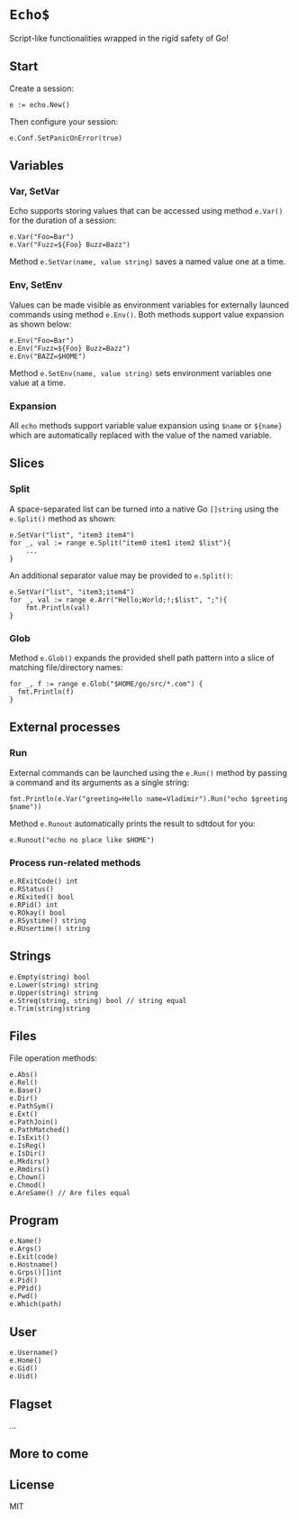 # `Echo$` 
Script-like functionalities wrapped in the rigid safety of Go!

## Start
Create a session:
```
e := echo.New()
```
Then configure your session:
```
e.Conf.SetPanicOnError(true)
```

## Variables

### Var, SetVar
Echo supports storing values that can be accessed using method `e.Var()` for the duration of a session:
```
e.Var("Foo=Bar")
e.Var("Fuzz=${Foo} Buzz=Bazz") 
```
Method `e.SetVar(name, value string)` saves a named value one at a time.

### Env, SetEnv
Values can be made visible as environment variables for externally launced commands using method `e.Env()`. Both methods support value expansion as shown below:
```
e.Env("Foo=Bar")
e.Env("Fuzz=${Foo} Buzz=Bazz")
e.Env("BAZZ=$HOME")
```
Method `e.SetEnv(name, value string)` sets environment variables one value at a time.

### Expansion
All `echo` methods support variable value expansion using `$name` or `${name}` which are automatically replaced with the value of the named variable.

## Slices

### Split
A space-separated list can be turned into a native Go `[]string` using the `e.Split()` method as shown:
```
e.SetVar("list", "item3 item4")
for _, val := range e.Split("item0 item1 item2 $list"){  
    ...
}
```

An additional separator value may be provided to `e.Split()`:
```
e.SetVar("list", "item3;item4")
for _, val := range e.Arr("Hello;World;!;$list", ";"){  
    fmt.Println(val)
}
```

### Glob
Method `e.Glob()` expands the provided shell path pattern into a slice of matching file/directory names:
```
for _, f := range e.Glob("$HOME/go/src/*.com") {
  fmt.Println(f)
}
```

## External processes

### Run
External commands can be launched using the `e.Run()` method by passing a command and its arguments as a single string:
```
fmt.Println(e.Var("greeting=Hello name=Vladimir").Run("echo $greeting $name"))
```

Method `e.Runout` automatically prints the result to sdtdout for you:
```
e.Runout("echo no place like $HOME")
```

### Process run-related methods
```
e.RExitCode() int
e.RStatus() 
e.RExited() bool
e.RPid() int
e.ROkay() bool
e.RSystime() string
e.RUsertime() string
```

## Strings
```
e.Empty(string) bool
e.Lower(string) string
e.Upper(string) string
e.Streq(string, string) bool // string equal
e.Trim(string)string 
```

## Files
File operation methods:

```
e.Abs()
e.Rel()
e.Base()
e.Dir()
e.PathSym()
e.Ext()
e.PathJoin()
e.PathMatched()
e.IsExit()
e.IsReg()
e.IsDir()
e.Mkdirs()
e.Rmdirs()
e.Chown()
e.Chmod()
e.AreSame() // Are files equal
```

## Program 
```
e.Name()
e.Args()
e.Exit(code)
e.Hostname()
e.Grps()[]int
e.Pid()
e.PPid()
e.Pwd()
e.Which(path)
```

## User

```
e.Username()
e.Home()
e.Gid()
e.Uid()
```

## Flagset
...

## More to come

## License
MIT